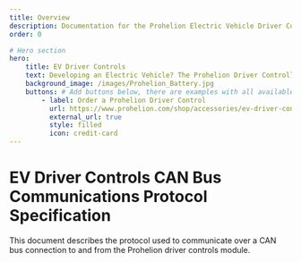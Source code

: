 ```yaml
---
title: Overview
description: Documentation for the Prohelion Electric Vehicle Driver Controls
order: 0

# Hero section
hero:
    title: EV Driver Controls
    text: Developing an Electric Vehicle? The Prohelion Driver Controller Unit is designed to give you a head start with an off the shelf control platform to get you driving sooner.
    background_image: /images/Prohelion_Battery.jpg
    buttons: # Add buttons below, there are examples with all available options
        - label: Order a Prohelion Driver Control
          url: https://www.prohelion.com/shop/accessories/ev-driver-controls/
          external_url: true 
          style: filled
          icon: credit-card 
---
```


# EV Driver Controls CAN Bus Communications Protocol Specification 

This document describes the protocol used to communicate over a CAN bus connection to and from the Prohelion driver controls module.